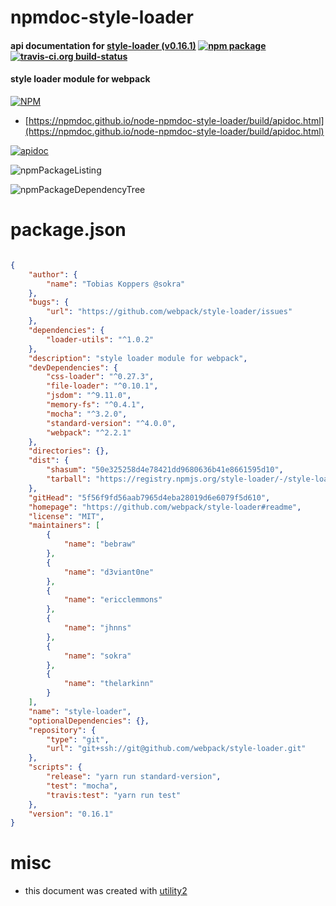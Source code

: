 # npmdoc-style-loader

#### api documentation for  [style-loader (v0.16.1)](https://github.com/webpack/style-loader#readme)  [![npm package](https://img.shields.io/npm/v/npmdoc-style-loader.svg?style=flat-square)](https://www.npmjs.org/package/npmdoc-style-loader) [![travis-ci.org build-status](https://api.travis-ci.org/npmdoc/node-npmdoc-style-loader.svg)](https://travis-ci.org/npmdoc/node-npmdoc-style-loader)

#### style loader module for webpack

[![NPM](https://nodei.co/npm/style-loader.png?downloads=true&downloadRank=true&stars=true)](https://www.npmjs.com/package/style-loader)

- [https://npmdoc.github.io/node-npmdoc-style-loader/build/apidoc.html](https://npmdoc.github.io/node-npmdoc-style-loader/build/apidoc.html)

[![apidoc](https://npmdoc.github.io/node-npmdoc-style-loader/build/screenCapture.buildCi.browser.%252Ftmp%252Fbuild%252Fapidoc.html.png)](https://npmdoc.github.io/node-npmdoc-style-loader/build/apidoc.html)

![npmPackageListing](https://npmdoc.github.io/node-npmdoc-style-loader/build/screenCapture.npmPackageListing.svg)

![npmPackageDependencyTree](https://npmdoc.github.io/node-npmdoc-style-loader/build/screenCapture.npmPackageDependencyTree.svg)



# package.json

```json

{
    "author": {
        "name": "Tobias Koppers @sokra"
    },
    "bugs": {
        "url": "https://github.com/webpack/style-loader/issues"
    },
    "dependencies": {
        "loader-utils": "^1.0.2"
    },
    "description": "style loader module for webpack",
    "devDependencies": {
        "css-loader": "^0.27.3",
        "file-loader": "^0.10.1",
        "jsdom": "^9.11.0",
        "memory-fs": "^0.4.1",
        "mocha": "^3.2.0",
        "standard-version": "^4.0.0",
        "webpack": "^2.2.1"
    },
    "directories": {},
    "dist": {
        "shasum": "50e325258d4e78421dd9680636b41e8661595d10",
        "tarball": "https://registry.npmjs.org/style-loader/-/style-loader-0.16.1.tgz"
    },
    "gitHead": "5f56f9fd56aab7965d4eba28019d6e6079f5d610",
    "homepage": "https://github.com/webpack/style-loader#readme",
    "license": "MIT",
    "maintainers": [
        {
            "name": "bebraw"
        },
        {
            "name": "d3viant0ne"
        },
        {
            "name": "ericclemmons"
        },
        {
            "name": "jhnns"
        },
        {
            "name": "sokra"
        },
        {
            "name": "thelarkinn"
        }
    ],
    "name": "style-loader",
    "optionalDependencies": {},
    "repository": {
        "type": "git",
        "url": "git+ssh://git@github.com/webpack/style-loader.git"
    },
    "scripts": {
        "release": "yarn run standard-version",
        "test": "mocha",
        "travis:test": "yarn run test"
    },
    "version": "0.16.1"
}
```



# misc
- this document was created with [utility2](https://github.com/kaizhu256/node-utility2)
